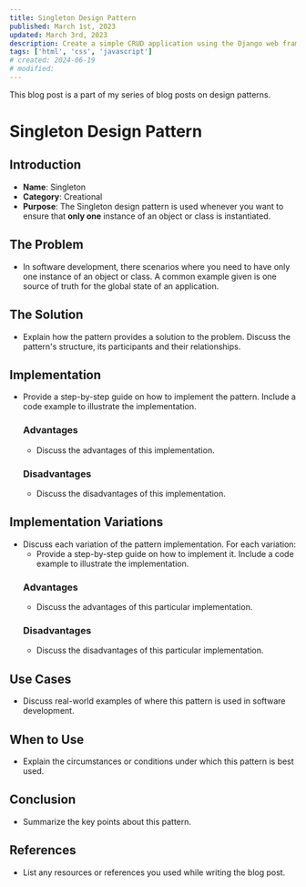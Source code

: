 ```yaml
---
title: Singleton Design Pattern
published: March 1st, 2023
updated: March 3rd, 2023
description: Create a simple CRUD application using the Django web framework. This is just extra text to make this sentence go into two paragraphs instead of one. Have a good day!
tags: ['html', 'css', 'javascript']
# created: 2024-06-19
# modified:
---
```


This blog post is a part of my series of blog posts on design patterns.

# Singleton Design Pattern

## Introduction

- **Name**: Singleton
- **Category**: Creational
- **Purpose**: The Singleton design pattern is used whenever you want to ensure that **only one** instance of an object or class is instantiated.

## The Problem

- In software development, there scenarios where you need to have only one instance of an object or class. A common example given is one source of truth for the global state of an application.

## The Solution

- Explain how the pattern provides a solution to the problem. Discuss the pattern's structure, its participants and their relationships.

## Implementation

- Provide a step-by-step guide on how to implement the pattern. Include a code example to illustrate the implementation.
  ### Advantages
  - Discuss the advantages of this implementation.
  ### Disadvantages
  - Discuss the disadvantages of this implementation.

## Implementation Variations

- Discuss each variation of the pattern implementation. For each variation:
  - Provide a step-by-step guide on how to implement it. Include a code example to illustrate the implementation.
  ### Advantages
  - Discuss the advantages of this particular implementation.
  ### Disadvantages
  - Discuss the disadvantages of this particular implementation.

## Use Cases

- Discuss real-world examples of where this pattern is used in software development.

## When to Use

- Explain the circumstances or conditions under which this pattern is best used.

## Conclusion

- Summarize the key points about this pattern.

## References

- List any resources or references you used while writing the blog post.
